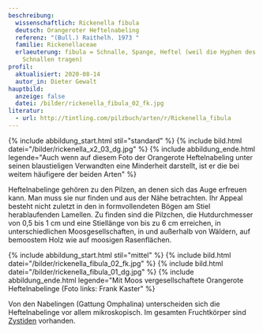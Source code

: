 ```yaml
---
beschreibung:
  wissenschaftlich: Rickenella fibula
  deutsch: Orangeroter Heftelnabeling
  referenz: "(Bull.) Raithelh. 1973 "
  familie: Rickenellaceae
  erlaeuterung: fibula = Schnalle, Spange, Heftel (weil die Hyphen des Pilzes
    Schnallen tragen)
profil:
  aktualisiert: 2020-08-14
  autor_in: Dieter Gewalt
hauptbild:
  anzeige: false
  datei: /bilder/rickenella_fibula_02_fk.jpg
literatur:
  - url: http://tintling.com/pilzbuch/arten/r/Rickenella_fibula
---
```

{% include abbildung_start.html stil="standard" %}
{% include bild.html datei="/bilder/rickenella_x2_03_dg.jpg" %}
{% include abbildung_ende.html legende="Auch wenn auf diesem Foto der Orangerote Heftelnabeling unter seinen blaustieligen Verwandten eine Minderheit darstellt, ist er die bei weitem häufigere der beiden Arten" %}

Heftelnabelinge gehören zu den Pilzen, an denen sich das Auge erfreuen kann. Man muss sie nur finden und aus der Nähe betrachten. Ihr Appeal besteht nicht zuletzt in den in formvollendeten Bögen am Stiel herablaufenden Lamellen. Zu finden sind die Pilzchen, die Hutdurchmesser von 0,5 bis 1 cm und eine Stiellänge von bis zu 6 cm erreichen, in unterschiedlichen Moosgesellschaften, in und außerhalb von Wäldern, auf bemoostem Holz wie auf moosigen Rasenflächen.

{% include abbildung_start.html stil="mittel" %}
{% include bild.html datei="/bilder/rickenella_fibula_02_fk.jpg" %}
{% include bild.html datei="/bilder/rickenella_fibula_01_dg.jpg" %}
{% include abbildung_ende.html legende="Mit Moos vergesellschaftete Orangerote Heftelnabelinge (Foto links: Frank Kaster" %}

Von den Nabelingen (Gattung Omphalina) unterscheiden sich die Heftelnabelinge vor allem mikroskopisch. Im gesamten Fruchtkörper sind [Zystiden](Zystiden "Glossar") vorhanden.
